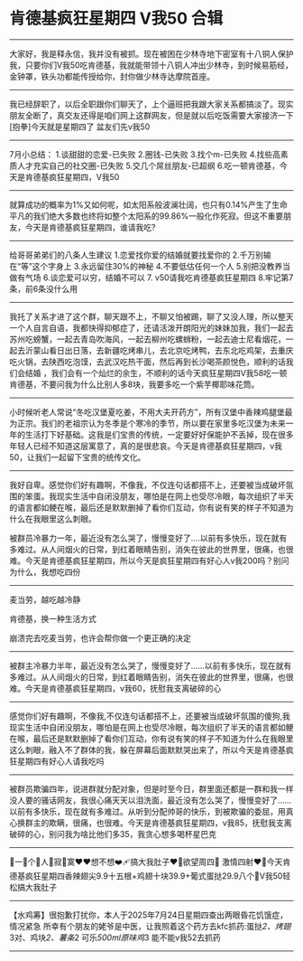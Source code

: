 # 肯德基疯狂星期四 V我50 合辑

***

大家好，我是释永信，我并没有被抓。现在被困在少林寺地下密室有十八铜人保护我，只要你们V我50吃肯德基，我就能带领十八铜人冲出少林寺，到时候‌易筋经，金钟罩，铁头功都能传授给你，封你做少林寺达摩院首座。

***

我已经辞职了，以后全职跟你们聊天了，上个逼班把我跟大家关系都搞淡了。现实朋友全断了，真交友还得是咱们网上这群网友，但是就以后吃饭需要大家接济一下[抱拳]今天就是星期四了 盆友们先v我50

***

7月小总结：
1.谈甜甜的恋爱-已失败
2.圈钱-已失败
3.找个m-已失败
4.找些高素质人才充实自己的社交圈-已失败
5.交几个屌丝朋友-已超纲
 6.吃一顿肯德基，今天是肯德基疯狂星期四，V我50

***

就算成功的概率为1%又如何呢，如太阳系般波澜壮阔，也只有0.14%产生了生命平凡的我们绝大多数也终将如整个太阳系的99.86%一般化作死寂。但这不重要朋友，今天是肯德基疯狂星期四，谁请我吃?

***

给哥哥弟弟们的八条人生建议
1.恋爱找你爱的结婚就要找爱你的
2.千万别输在“等”这个字身上
3.永远留住30%的神秘
4.不要低估任何一个人
5.别把没教养当做有气场
6.谈恋爱可以穷，结婚不可以
7. v50请我吃肯德基疯狂星期四
8.牢记第7条，前6条没什么用

***

我托了关系才进了这个群，聊天跟不上，不聊又怕被踢，聊了又没人理，所以整天一个人自言自语，我都快得抑郁症了，还请活泼开朗阳光的妹妹加我，我们一起去苏州吃螃蟹，一起去青岛吹海风，一起去柳州吃螺蛳粉，一起去迪士尼看烟花，一起去沂蒙山看日出日落，去新疆吃烤串儿，去北京吃烤鸭，去东北吃鸡架，去重庆吃火锅，去陕西吃泡馍，去武汉吃热干面，然后再到长沙喝茶颜悦色，顺利的话我们会结婚 ，我们会有一个灿烂的余生，不顺利的话今天疯狂星期四V我58吃一顿肯德基，不要问我为什么比别人多8块，我要多吃一个紫芋椰耶味花筒。

***

小时候听老人常说“冬吃汉堡夏吃姜，不用大夫开药方”，所有汉堡中香辣鸡腿堡最为正宗。我们的老祖宗认为冬季是个寒冷的季节，所以要在家里多吃汉堡为未来一年的生活打下好基础。这我是们宝贵的传统，一定要好好保能护不丢掉，现在很多年轻人已经不知道这层寓意了，真的是很悲哀。今天是肯德基疯狂星期四，v我50，让我们一起留下宝贵的统传文化。

***

我好自卑。感觉你们好有趣啊，不像我，不仅连句话都搭不上，还要被当成破坏氛围的笨蛋。我现实生活中自闭没朋友，哪怕是在网上也受尽冷眼，每次组织了半天的语言都如鲠在喉，最后还是默默删掉了看你们互动，你有说有笑的样子不知道为什么在我眼里这么刺眼。

被群员冷暴力一年，最近没有怎么哭了，慢慢变好了.…以前有多快乐，现在就有多难过。从人间烟火的日常，到红着眼睛告别，消失在彼此的世界里，很痛，也很难。今天是肯德基疯狂星期四，所以今天是疯狂星期四有好心人v我200吗？别问为什么，我想吃四份

***

麦当劳，越吃越冷静

肯德基，换一种生活方式

崩溃完去吃麦当劳，也许会帮你做一个更正确的决定

***

被群主冷暴力半年，最近没有怎么哭了，慢慢变好了……以前有多快乐，现在就有多难过。从人间烟火的日常，到红着眼睛告别，消失在彼此的世界里，很痛，也很难。今天是肯德基疯狂星期四，v我60，抚慰我支离破碎的心

***

感觉你们好有趣啊，不像我,不仅连句话都搭不上，还要被当成破坏氛围的傻狗,我现实生活中自闭没朋友，哪怕是在网上也受尽冷眼，每次组织了半天的语言都如鲠在喉，最后还是默默删掉了看你们互动，你有说有笑的样子不知道为什么在我眼里这么刺眼，融入不了群体的我，躲在屏幕后面默默哭出来了，所以今天是肯德基疯狂星期四有好心人请我吃吗

***

被群员欺骗四年，说进群就分配对象，但是时至今日，群里面还都是一群和我一样没人要的骚话网友，我很心痛天天以泪洗面，最近没有怎么哭了，慢慢变好了……以前有多快乐，现在就有多难过。从听到分配帅哥的快乐，到被欺骗的委屈，用真心换群主的欺瞒，很痛，也很难。今天是肯德基疯狂星期四，v我85，抚慰我支离破碎的心，别问我为啥比他们多35，我贪心想多喝杯星巴克

***

💜一💙个💚人💛寂🧡寞❤❤想不想❤‍🩹搞大我肚子❤‍🔥欲望周四🥵 激情四射❤‍🔥今天肯德基疯狂星期四香辣翅尖9.9十五根+鸡翅十块39.9+葡式蛋挞29.9八个🥵V我50轻松搞大我肚子

***

【水鸡筹】很抱歉打扰你，本人于2025年7月24日星期四查出两眼昏花饥饿症，情况紧急
所幸有个朋友的姥爷是中医，让我照着这个药方去kfc抓药:蛋挞*2、烤翅*3对、鸡块*2、薯条*2
可乐*500ml原味鸡*3
能不能v我52去抓药


***

